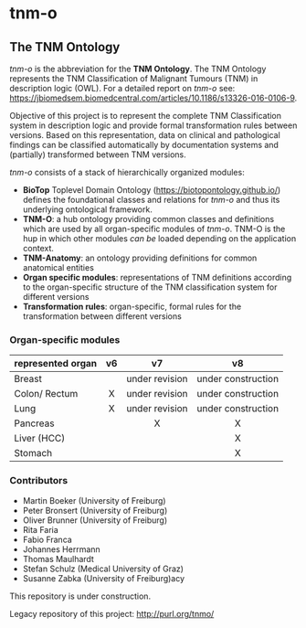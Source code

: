 # tnm-o

## The TNM Ontology

*tnm-o* is the abbreviation for the **TNM Ontology**. The TNM Ontology represents the TNM Classification of Malignant Tumours (TNM) in description logic (OWL). For a detailed report on *tnm-o* see: https://jbiomedsem.biomedcentral.com/articles/10.1186/s13326-016-0106-9. 

Objective of this project is to represent the complete TNM Classification system in description logic and provide formal transformation rules between versions. Based on this representation, data on clinical and pathological findings can be classified automatically by documentation systems and (partially) transformed between TNM versions.

*tnm-o* consists of a stack of hierarchically organized modules:

 * **BioTop** Toplevel Domain Ontology (https://biotopontology.github.io/) defines the foundational classes and relations for *tnm-o* and thus its underlying ontological framework.
 * **TNM-O**: a hub ontology providing common classes and definitions which are used by all organ-specific modules of *tnm-o*.  TNM-O is the hup in which other modules *can be* loaded depending on the application context.
 * **TNM-Anatomy**: an ontology providing definitions for common anatomical entities
 * **Organ specific modules**: representations of TNM definitions according to the organ-specific structure of the TNM classification system for different versions
 * **Transformation rules**: organ-specific, formal rules for the transformation between different versions


### Organ-specific modules 

| represented organ |  v6  |       v7       |         v8         |
| :---------------- | :--: | :------------: | :----------------: |
| Breast            |      | under revision | under construction |
| Colon/ Rectum     |  X   | under revision | under construction |
| Lung              |  X   | under revision | under construction |
| Pancreas          |      |       X        |         X          |
| Liver (HCC)       |      |                |         X          |
| Stomach           |      |                |         X          |


### Contributors

 * Martin Boeker (University of Freiburg)
 * Peter Bronsert (University of Freiburg)
 * Oliver Brunner (University of Freiburg)
 * Rita Faria
 * Fabio Franca
 * Johannes Herrmann
 * Thomas Maulhardt
 * Stefan Schulz (Medical University of Graz)
 * Susanne Zabka (University of Freiburg)acy

 This repository is under construction.

 Legacy repository of this project: http://purl.org/tnmo/
